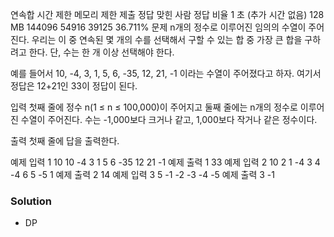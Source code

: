 연속합
시간 제한	메모리 제한	제출	정답	맞힌 사람	정답 비율
1 초 (추가 시간 없음)	128 MB	144096	54916	39125	36.711%
문제
n개의 정수로 이루어진 임의의 수열이 주어진다. 우리는 이 중 연속된 몇 개의 수를 선택해서 구할 수 있는 합 중 가장 큰 합을 구하려고 한다. 단, 수는 한 개 이상 선택해야 한다.

예를 들어서 10, -4, 3, 1, 5, 6, -35, 12, 21, -1 이라는 수열이 주어졌다고 하자. 여기서 정답은 12+21인 33이 정답이 된다.

입력
첫째 줄에 정수 n(1 ≤ n ≤ 100,000)이 주어지고 둘째 줄에는 n개의 정수로 이루어진 수열이 주어진다. 수는 -1,000보다 크거나 같고, 1,000보다 작거나 같은 정수이다.

출력
첫째 줄에 답을 출력한다.

예제 입력 1 
10
10 -4 3 1 5 6 -35 12 21 -1
예제 출력 1 
33
예제 입력 2 
10
2 1 -4 3 4 -4 6 5 -5 1
예제 출력 2 
14
예제 입력 3 
5
-1 -2 -3 -4 -5
예제 출력 3 
-1

### Solution
- DP

